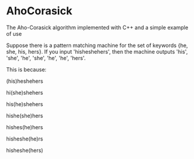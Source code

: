 # AhoCorasick
The Aho-Corasick algorithm implemented with C++ and a simple example of use


Suppose there is a pattern matching machine for the set of keywords {he, she, his, hers}.
If you input 'hisheshehers', then the machine outputs 'his', 'she', 'he', 'she', 'he', 'he', 'hers'.

This is because:

(his)heshehers

hi(she)shehers

his(he)shehers

hishe(she)hers

hishes(he)hers

hisheshe(he)rs

hisheshe(hers)
